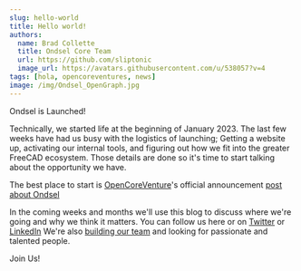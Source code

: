 ```yaml
---
slug: hello-world
title: Hello world!
authors:
  name: Brad Collette
  title: Ondsel Core Team
  url: https://github.com/sliptonic
  image_url: https://avatars.githubusercontent.com/u/538057?v=4
tags: [hola, opencoreventures, news]
image: /img/Ondsel_OpenGraph.jpg
---
```


Ondsel is Launched!

Technically, we started life at the beginning of January 2023.  The last few weeks have had us busy with the logistics of launching; Getting a website up, activating our internal tools, and figuring out how we fit into the greater FreeCAD ecosystem. Those details are done so it's time to start talking about the opportunity we have.

The best place to start is [OpenCoreVenture](https://opencoreventures.com/)'s official announcement [post about Ondsel](https://opencoreventures.com/blog/2023-01-ondsel-freecad-launch/)

In the coming weeks and months we'll use this blog to discuss where we're going and why we think it matters.  You can follow us here or on [Twitter](https://twitter.com/ondsel) or [LinkedIn](https://linkedin.com/company/ondsel)
We're also [building our team](/careers/) and looking for passionate and talented people.

Join Us!
